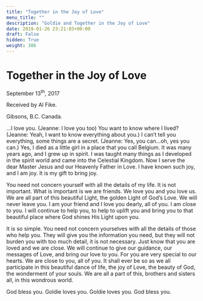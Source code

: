 ```yaml
---
title: "Together in the Joy of Love"
menu_title: ""
description: "Goldie and Together in the Joy of Love"
date: 2019-01-26 23:21:03+00:00
draft: False
hidden: True
weight: 386
---
```

# Together in the Joy of Love 

September 13<sup>th</sup>, 2017

Received by Al Fike.

Gibsons, B.C. Canada. 

…I love you. (Jeanne: I love you too) You want to know where I lived? (Jeanne: Yeah, I want to know everything about you.) I can’t tell you everything, some things are a secret. (Jeanne: Yes, you can…oh, yes you can.)
Yes, I died as a little girl in a place that you call Belgium. It was many years ago, and I grew up in spirit. I was taught many things as I developed in the spirit world and came into the Celestial Kingdom. Now I serve the dear Master Jesus and our Heavenly Father in Love. I have known such joy, and I am joy. It is my gift to bring joy. 

You need not concern yourself with all the details of my life. It is not important. What is important is we are friends. We love you and you love us. We are all part of this beautiful Light, the golden Light of God’s Love. We will never leave you. I am your friend and I love you dearly, all of you. I am close to you. I will continue to help you, to help to uplift you and bring you to that beautiful place where God shines His Light upon you.

It is so simple. You need not concern yourselves with all the details of those who help you. They will give you the information you need, but they will not burden you with too much detail, it is not necessary. Just know that you are loved and we are close. We will continue to give our guidance, our messages of Love, and bring our love to you. For you are very special to our hearts. We are close to you, all of you. It shall ever be so as we all participate in this beautiful dance of life, the joy of Love, the beauty of God, the wonderment of your souls. We are all a part of this, brothers and sisters all, in this wondrous world. 

God bless you. Goldie loves you. Goldie loves you. God bless you.

